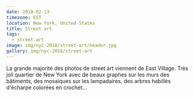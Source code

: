 ```yaml
---
date: 2018-02-13
timezone: EST
location: New York, United States
title: Street art
tags:
  - street art
image: img/nyc-2018/street-art/header.jpg
gallery: img/nyc-2018/street-art
---
```


La grande majorité des photos de street art viennent de East Village. Très joli quartier de New York avec de beaux graphes sur les murs des bâtiments, des mosaïques sur les lampadaires, des arbres habillés d'écharpe colorées en crochet...